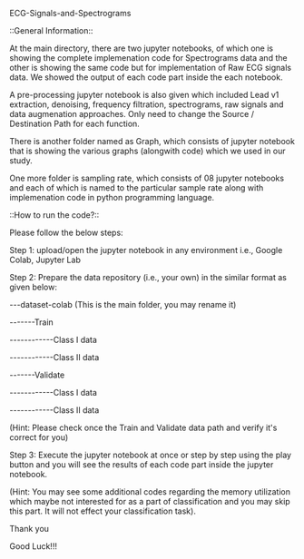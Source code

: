 ECG-Signals-and-Spectrograms


::General Information::

At the main directory, there are two jupyter notebooks, of which one is showing the complete implemenation code for Spectrograms data and the other is showing the same code but for implementation of Raw ECG signals data. We showed the output of each code part inside the each notebook.

A pre-processing jupyter notebook is also given which included Lead v1 extraction, denoising, frequency filtration, spectrograms, raw signals and data augmenation approaches. Only need to change the Source / Destination Path for each function.

There is another folder named as Graph, which consists of jupyter notebook that is showing the various graphs (alongwith code) which we used in our study.

One more folder is sampling rate, which consists of 08 jupyter notebooks and each of which is named to the particular sample rate along with implemenation code in python programming language.


::How to run the code?:: 

Please follow the below steps:

Step 1: upload/open the jupyter notebook in any environment i.e., Google Colab, Jupyter Lab

Step 2: Prepare the data repository (i.e., your own) in the similar format as given below:

---dataset-colab (This is the main folder, you may rename it)

-------Train

------------Class I data

------------Class II data

-------Validate

------------Class I data

------------Class II data

(Hint: Please check once the Train and Validate data path and verify it's correct for you)

Step 3: Execute the jupyter notebook at once or step by step using the play button and you will see the results of each code part inside the jupyter notebook.

(Hint: You may see some additional codes regarding the memory utilization which maybe not interested for as a part of classification and you may skip this part. It will not effect your classification task).

Thank you

Good Luck!!!
